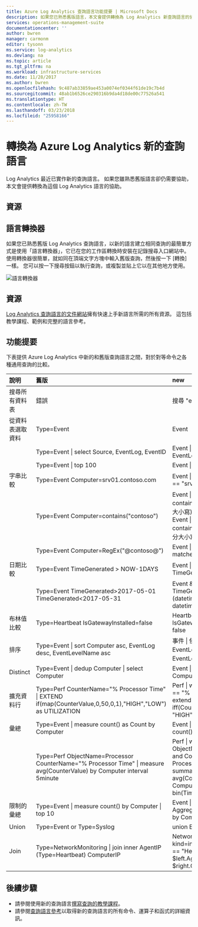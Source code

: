 ```yaml
---
title: Azure Log Analytics 查詢語言功能提要 | Microsoft Docs
description: 如果您已熟悉舊版語言，本文會提供轉換為 Log Analytics 新查詢語言的協助。
services: operations-management-suite
documentationcenter: ''
author: bwren
manager: carmonm
editor: tysonn
ms.service: log-analytics
ms.devlang: na
ms.topic: article
ms.tgt_pltfrm: na
ms.workload: infrastructure-services
ms.date: 11/28/2017
ms.author: bwren
ms.openlocfilehash: 9c487ab33859ae453a0074ef0344f61de19c7b4d
ms.sourcegitcommit: 48ab1b6526ce290316b9da4d18de00c77526a541
ms.translationtype: HT
ms.contentlocale: zh-TW
ms.lasthandoff: 03/23/2018
ms.locfileid: "25958166"
---
```

# <a name="transitioning-to-azure-log-analytics-new-query-language"></a>轉換為 Azure Log Analytics 新的查詢語言
Log Analytics 最近已實作新的查詢語言。  如果您雖熟悉舊版語言卻仍需要協助，本文會提供轉換為這個 Log Analytics 語言的協助。

## <a name="resources"></a>資源


## <a name="language-converter"></a>語言轉換器

如果您已熟悉舊版 Log Analytics 查詢語言，以新的語言建立相同查詢的最簡單方式是使用「語言轉換器」，它已在您的工作區轉換時安裝在記錄搜尋入口網站中。  使用轉換器很簡單，就如同在頂端文字方塊中輸入舊版查詢，然後按一下 [轉換] 一樣。  您可以按一下搜尋按鈕以執行查詢，或複製並貼上它以在其他地方使用。

![語言轉換器](media/log-analytics-log-search-upgrade/language-converter.png)


## <a name="resources"></a>資源
[Log Analytics 查詢語言的文件網站](https://docs.loganalytics.io)擁有快速上手新語言所需的所有資源。  這包括教學課程、範例和完整的語言參考。


## <a name="cheat-sheet"></a>功能提要

下表提供 Azure Log Analytics 中新的和舊版查詢語言之間，對於對等命令之各種通用查詢的比較。

| 說明 | 舊版 | new |
|:--|:--|:--|
| 搜尋所有資料表      | 錯誤 | 搜尋 "error" (不區分大小寫) |
| 從資料表選取資料 | Type=Event |  Event |
|                        | Type=Event &#124; select Source, EventLog, EventID | Event &#124; project Source, EventLog, EventID |
|                        | Type=Event &#124; top 100 | Event &#124; take 100 |
| 字串比較      | Type=Event Computer=srv01.contoso.com   | Event &#124; where Computer == "srv01.contoso.com" |
|                        | Type=Event Computer=contains("contoso") | Event &#124; where Computer contains "contoso" (不區分大小寫)<br>Event &#124; where Computer contains_cs "Contoso" (區分大小寫) |
|                        | Type=Event Computer=RegEx("@contoso@")  | Event &#124; where Computer matches regex ".*contoso*" |
| 日期比較        | Type=Event TimeGenerated > NOW-1DAYS | Event &#124; where TimeGenerated > ago(1d) |
|                        | Type=Event TimeGenerated>2017-05-01 TimeGenerated<2017-05-31 | Event &amp;#124; where TimeGenerated between (datetime(2017-05-01) . datetime(2017-05-31)) |
| 布林值比較     | Type=Heartbeat IsGatewayInstalled=false  | Heartbeat \| where IsGatewayInstalled == false |
| 排序                   | Type=Event &#124; sort Computer asc, EventLog desc, EventLevelName asc | 事件 \| 依 Computer asc、EventLog desc、EventLevelName asc 排序 |
| Distinct               | Type=Event &#124; dedup Computer \| select Computer | Event &#124; summarize by Computer, EventLog |
| 擴充資料行         | Type=Perf CounterName="% Processor Time" &#124; EXTEND if(map(CounterValue,0,50,0,1),"HIGH","LOW") as UTILIZATION | Perf &#124; where CounterName == "% Processor Time" \| extend Utilization = iff(CounterValue > 50, "HIGH", "LOW") |
| 彙總            | Type=Event &#124; measure count() as Count by Computer | Event &#124; summarize Count = count() by Computer |
|                                | Type=Perf ObjectName=Processor CounterName="% Processor Time" &#124; measure avg(CounterValue) by Computer interval 5minute | Perf &#124; where ObjectName=="Processor" and CounterName=="% Processor Time" &#124; summarize avg(CounterValue) by Computer, bin(TimeGenerated, 5min) |
| 限制的彙總 | Type=Event &#124; measure count() by Computer &#124; top 10 | Event &#124; summarize AggregatedValue = count() by Computer &#124; limit 10 |
| Union                  | Type=Event or Type=Syslog | union Event, Syslog |
| Join                   | Type=NetworkMonitoring &#124; join inner AgentIP (Type=Heartbeat) ComputerIP | NetworkMonitoring &#124; join kind=inner (search Type == "Heartbeat") on $left.AgentIP == $right.ComputerIP |



## <a name="next-steps"></a>後續步驟
- 請參閱使用新的查詢語言[撰寫查詢的教學課程](https://go.microsoft.com/fwlink/?linkid=856078)。
- 請參閱[查詢語言參考](https://go.microsoft.com/fwlink/?linkid=856079)以取得新的查詢語言的所有命令、運算子和函式的詳細資訊。  
